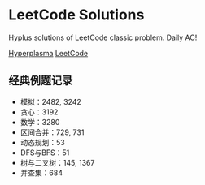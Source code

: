 # LeetCode Solutions

Hyplus solutions of LeetCode classic problem. Daily AC!

<a href="https://www.hyperplasma.top/category/dev/">Hyperplasma</a>
<a href="https://leetcode.cn/problemset/">LeetCode</a>



## 经典例题记录

* 模拟：2482, 3242
* 贪心：3192
* 数学：3280
* 区间合并：729, 731
* 动态规划：53
* DFS与BFS：51
* 树与二叉树：145, 1367
* 并查集：684
